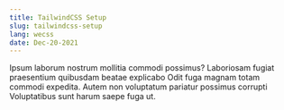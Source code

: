 ```yaml
---
title: TailwindCSS Setup
slug: tailwindcss-setup
lang: wecss
date: Dec-20-2021
---
```


Ipsum laborum nostrum mollitia commodi possimus? Laboriosam fugiat praesentium quibusdam beatae explicabo Odit fuga magnam totam commodi expedita. Autem non voluptatum pariatur possimus corrupti Voluptatibus sunt harum saepe fuga ut.
